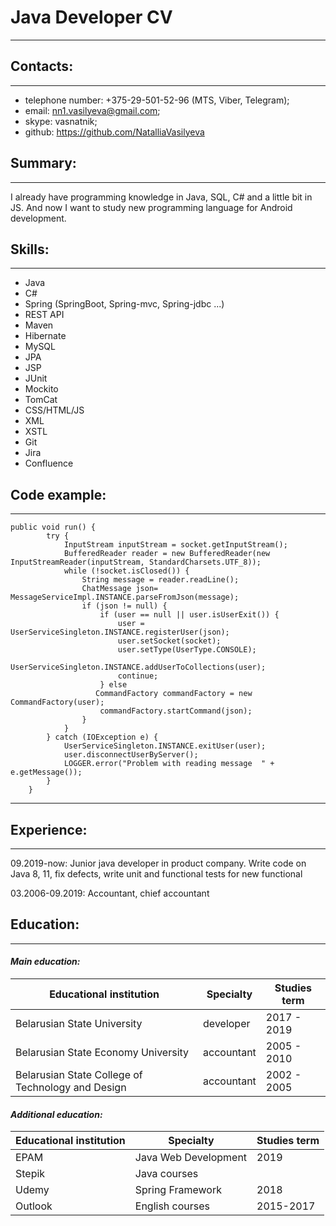 # __Java Developer CV__
---

## __Contacts:__
---

* telephone number: +375-29-501-52-96 (MTS, Viber, Telegram);
* email: nn1.vasilyeva@gmail.com;
* skype: vasnatnik;
* github: https://github.com/NatalliaVasilyeva

## __Summary:__
---

I already have programming knowledge in Java, SQL, C# and a little bit in JS.  And now I want to study new programming language for Android development. 

## __Skills:__
---

- Java
- C#
- Spring (SpringBoot, Spring-mvc, Spring-jdbc ...)
- REST API
- Maven
- Hibernate
- MySQL
- JPA
- JSP
- JUnit
- Mockito
- TomCat
- CSS/HTML/JS
- XML
- XSTL
- Git
- Jira
- Confluence

## __Code example:__
---

```
public void run() {
        try {
            InputStream inputStream = socket.getInputStream();
            BufferedReader reader = new BufferedReader(new InputStreamReader(inputStream, StandardCharsets.UTF_8));
            while (!socket.isClosed()) {
                String message = reader.readLine();
                ChatMessage json= MessageServiceImpl.INSTANCE.parseFromJson(message);
                if (json != null) {
                    if (user == null || user.isUserExit()) {
                        user = UserServiceSingleton.INSTANCE.registerUser(json);
                        user.setSocket(socket);
                        user.setType(UserType.CONSOLE);
                        UserServiceSingleton.INSTANCE.addUserToCollections(user);
                        continue;
                    } else
                   CommandFactory commandFactory = new CommandFactory(user);
                    commandFactory.startCommand(json);
                }
            }
        } catch (IOException e) {
            UserServiceSingleton.INSTANCE.exitUser(user);
            user.disconnectUserByServer();
            LOGGER.error("Problem with reading message  " + e.getMessage());
        }
    }
```
---

## __Experience:__
---

09.2019-now:
 Junior java developer in product company. Write code on Java 8, 11, fix defects, write unit and functional tests for new functional

03.2006-09.2019:
 Accountant, chief accountant
 
 ## __Education:__
---

#### *Main education:*

|Educational institution                           | Specialty |Studies term|
|------------------------------------------------- |-----------|-------------
|Belarusian State University                       |developer  |2017 - 2019 |
|Belarusian State Economy University               |accountant |2005 - 2010 |
|Belarusian State College of Technology and Design |accountant |2002 - 2005 |


#### *Additional education:*

|Educational institution                           | Specialty            |Studies term|
|------------------------------------------------- |----------------------|--------------
|EPAM                                              |Java Web Development  |2019         |
|Stepik                                            |Java courses          |             |
|Udemy                                             |Spring Framework      |2018         |
|Outlook                                           |English courses       |2015-2017    |